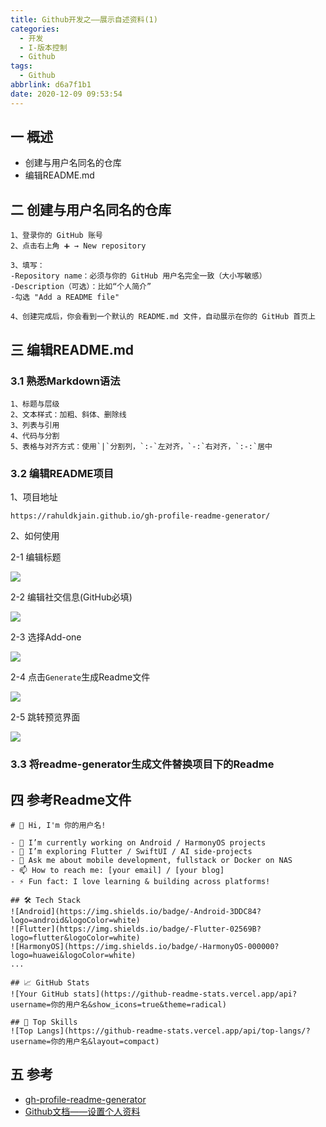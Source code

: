 ```yaml
---
title: Github开发之——展示自述资料(1)
categories:
  - 开发
  - I-版本控制
  - Github
tags:
  - Github
abbrlink: d6a7f1b1
date: 2020-12-09 09:53:54
---
```

## 一 概述

* 创建与用户名同名的仓库
* 编辑README.md

<!--more-->

## 二 创建与用户名同名的仓库

```
1、登录你的 GitHub 账号
2、点击右上角 ➕ → New repository

3、填写：
-Repository name：必须与你的 GitHub 用户名完全一致（大小写敏感）
-Description（可选）：比如“个人简介”
-勾选 "Add a README file"

4、创建完成后，你会看到一个默认的 README.md 文件，自动展示在你的 GitHub 首页上
```

## 三 编辑README.md

### 3.1 熟悉Markdown语法

```
1、标题与层级
2、文本样式：加粗、斜体、删除线
3、列表与引用
4、代码与分割
5、表格与对齐方式：使用`|`分割列，`:-`左对齐，`-:`右对齐，`:-:`居中
```

### 3.2 编辑README项目

1、项目地址

```
https://rahuldkjain.github.io/gh-profile-readme-generator/
```

2、如何使用

2-1 编辑标题

![][1]

2-2 编辑社交信息(GitHub必填)

![][2]

2-3 选择Add-one

![][3]

2-4 点击`Generate`生成Readme文件

![][4]

2-5 跳转预览界面

![][5]

### 3.3 将readme-generator生成文件替换项目下的Readme

## 四 参考Readme文件

```
# 👋 Hi, I'm 你的用户名!

- 🔭 I’m currently working on Android / HarmonyOS projects
- 🌱 I’m exploring Flutter / SwiftUI / AI side-projects
- 💬 Ask me about mobile development, fullstack or Docker on NAS
- 📫 How to reach me: [your email] / [your blog]
- ⚡ Fun fact: I love learning & building across platforms!

## 🛠️ Tech Stack
![Android](https://img.shields.io/badge/-Android-3DDC84?logo=android&logoColor=white)
![Flutter](https://img.shields.io/badge/-Flutter-02569B?logo=flutter&logoColor=white)
![HarmonyOS](https://img.shields.io/badge/-HarmonyOS-000000?logo=huawei&logoColor=white)
...

## 📈 GitHub Stats
![Your GitHub stats](https://github-readme-stats.vercel.app/api?username=你的用户名&show_icons=true&theme=radical)

## 🧠 Top Skills
![Top Langs](https://github-readme-stats.vercel.app/api/top-langs/?username=你的用户名&layout=compact)
```

## 五 参考

* [gh-profile-readme-generator](https://rahuldkjain.github.io/gh-profile-readme-generator/)
* [Github文档——设置个人资料](https://docs.github.com/zh/get-started/start-your-journey/setting-up-your-profile#next-steps)



[1]:https://cdn.jsdelivr.net/gh/PGzxc/CDN/blog-git/github-profile-info-1.png
[2]:https://cdn.jsdelivr.net/gh/PGzxc/CDN/blog-git/github-profile-social-2.png
[3]:https://cdn.jsdelivr.net/gh/PGzxc/CDN/blog-git/github-profile-addone-3.png
[4]:https://cdn.jsdelivr.net/gh/PGzxc/CDN/blog-git/github-profile-generate-4.png
[5]:https://cdn.jsdelivr.net/gh/PGzxc/CDN/blog-git/github-profile-preview-5.png